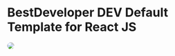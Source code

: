 # BestDeveloper DEV Default Template for React JS
<img src="https://philna.sh/_astro/react.69hniDC5.gif" style="border-radius: 10px">

